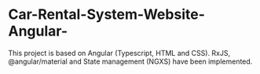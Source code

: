 # Car-Rental-System-Website-Angular-
This project is based on Angular (Typescript, HTML and CSS). RxJS, @angular/material and State management (NGXS) have been implemented.
